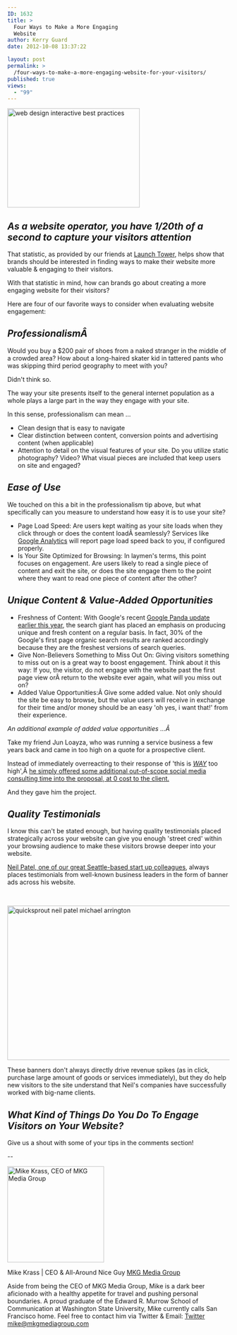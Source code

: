 ```yaml
---
ID: 1632
title: >
  Four Ways to Make a More Engaging
  Website
author: Kerry Guard
date: 2012-10-08 13:37:22

layout: post
permalink: >
  /four-ways-to-make-a-more-engaging-website-for-your-visitors/
published: true
views:
  - "99"
---
```

<img class="aligncenter size-medium wp-image-1671" title="webdesign" src="http://mkgmediagroup.com/wp-content/uploads/2012/10/webdesign-300x225.jpeg" alt="web design interactive best practices" width="300" height="225" />
<h2><em>As a website operator, you have 1/20th of a second to capture your visitors attention</em></h2>
That statistic, as provided by our friends at <a href="http://launchtower.com/" target="_blank">Launch Tower</a>, helps show that brands should be interested in finding ways to make their website more valuable &amp; engaging to their visitors.

With that statistic in mind, how can brands go about creating a more engaging website for their visitors?

Here are four of our favorite ways to consider when evaluating website engagement:
<h2><em>ProfessionalismÂ </em></h2>
Would you buy a $200 pair of shoes from a naked stranger in the middle of a crowded area? How about a long-haired skater kid in tattered pants who was skipping third period geography to meet with you?

Didn't think so.

The way your site presents itself to the general internet population as a whole plays a large part in the way they engage with your site.

In this sense, professionalism can mean ...
<ul>
	<li>Clean design that is easy to navigate</li>
	<li>Clear distinction between content, conversion points and advertising content (when applicable)</li>
	<li>Attention to detail on the visual features of your site. Do you utilize static photography? Video? What visual pieces are included that keep users on site and engaged?</li>
</ul>
<h2><em>Ease of Use</em></h2>
We touched on this a bit in the professionalism tip above, but what specifically can you measure to understand how easy it is to use your site?
<ul>
	<li>Page Load Speed: Are users kept waiting as your site loads when they click through or does the content loadÂ seamlessly? Services like <a href="http://google.com/analytics" target="_blank">Google Analytics</a> will report page load speed back to you, if configured properly.</li>
	<li>Is Your Site Optimized for Browsing: In laymen's terms, this point focuses on engagement. Are users likely to read a single piece of content and exit the site, or does the site engage them to the point where they want to read one piece of content after the other?</li>
</ul>
<h2><em>Unique Content &amp; Value-Added Opportunities</em></h2>
<ul>
	<li>Freshness of Content: With Google's recent <a href="http://www.seomoz.org/blog/how-googles-panda-update-changed-seo-best-practices-forever-whiteboard-friday" target="_blank">Google Panda update earlier this year</a>, the search giant has placed an emphasis on producing unique and fresh content on a regular basis. In fact, 30% of the Google's first page organic search results are ranked accordingly because they are the freshest versions of search queries.</li>
	<li>Give Non-Believers Something to Miss Out On: Giving visitors something to miss out on is a great way to boost engagement. Think about it this way: If you, the visitor, do not engage with the website past the first page view orÂ return to the website ever again, what will you miss out on?</li>
	<li>Added Value Opportunities:Â Give some added value. Not only should the site be easy to browse, but the value users will receive in exchange for their time and/or money should be an easy 'oh yes, i want that!' from their experience.</li>
</ul>
<em>An additional example of added value opportunities ...Â </em>

Take my friend Jun Loayza, who was running a service business a few years back and came in too high on a quote for a prospective client.

Instead of immediately overreacting to their response of 'this is <em><span style="text-decoration: underline;">WAY</span></em> too high',Â <a href="http://www.junloayza.com/sales/what-am-i-worth/" target="_blank">he simply offered some additional out-of-scope social media consulting time into the proposal, at 0 cost to the client.</a>

And they gave him the project.
<h2><em>Quality Testimonials</em></h2>
I know this can't be stated enough, but having quality testimonials placed strategically across your website can give you enough 'street cred' within your browsing audience to make these visitors browse deeper into your website.

<a href="http://quicksprout.com" target="_blank">Neil Patel, one of our great Seattle-based start up colleagues</a>, always places testimonials from well-known business leaders in the form of banner ads across his website.

&nbsp;

<a href="http://mkgmediagroup.com/wp-content/uploads/2012/10/neil-patel-michael-arrington-techcrunch.png"><img class="aligncenter size-full wp-image-1669" title="neil patel michael arrington techcrunch" src="http://mkgmediagroup.com/wp-content/uploads/2012/10/neil-patel-michael-arrington-techcrunch.png" alt="quicksprout neil patel michael arrington" width="845" height="350" /></a>

These banners don't always directly drive revenue spikes (as in click, purchase large amount of goods or services immediately), but they do help new visitors to the site understand that Neil's companies have successfully worked with big-name clients.
<h2><em>What Kind of Things Do You Do To Engage Visitors on Your Website?</em></h2>
Give us a shout with some of your tips in the comments section!

--

<img src="http://mkgmediagroup.com/wp-content/uploads/2011/08/mk_median_bw_head.jpeg" alt="Mike Krass, CEO of MKG Media Group" width="219" height="218" class="alignleft size-full wp-image-1794" />

<span itemprop="jobTitle">Mike Krass | CEO & All-Around Nice Guy</span>
<a href="http://www.mkgmediagroup.com" itemprop="url">MKG Media Group</a>
</span>

Aside from being the CEO of MKG Media Group, Mike is a dark beer aficionado with a healthy appetite for travel and pushing personal boundaries. A proud graduate of the Edward R. Murrow School of Communication at Washington State University, Mike currently calls San Francisco home. Feel free to contact him via Twitter & Email:
<a href="http://www.twitter.com/mikekrass" itemprop="url">Twitter</a>
<a href="mailto:mike@mkgmediagroup.com" itemprop="email">mike@mkgmediagroup.com</a>
</div>
